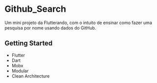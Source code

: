 # Github_Search

Um mini projeto da Flutterando, com o intuito de ensinar como fazer uma pesquisa por nome usando dados do GitHub.

## Getting Started

- Flutter
- Dart
- Mobx
- Modular
- Clean Architecture

